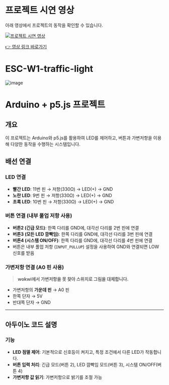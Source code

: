 # 프로젝트 시연 영상

아래 영상에서 프로젝트의 동작을 확인할 수 있습니다.

[![프로젝트 시연 영상](https://img.youtube.com/vi/VpENFWReUGU/0.jpg)](https://youtu.be/VpENFWReUGU)

[👉 영상 링크 바로가기](https://youtu.be/VpENFWReUGU)


# ESC-W1-traffic-light

![image](https://github.com/user-attachments/assets/59849f39-9fe2-4b11-8119-a3a66598954c)


# Arduino + p5.js 프로젝트

## 개요
이 프로젝트는 Arduino와 p5.js를 활용하여 LED를 제어하고, 버튼과 가변저항을 이용해 다양한 동작을 수행하는 시스템입니다.

## 배선 연결

### LED 연결
- **빨간 LED**: 11번 핀 → 저항(330Ω) → LED(+) → GND  
- **노란 LED**: 9번 핀 → 저항(330Ω) → LED(+) → GND  
- **초록 LED**: 10번 핀 → 저항(330Ω) → LED(+) → GND  

### 버튼 연결 (내부 풀업 저항 사용)
- **버튼2 (긴급 모드)**: 한쪽 다리를 GND에, 대각선 다리를 2번 핀에 연결  
- **버튼3 (모든 LED 깜빡임)**: 한쪽 다리를 GND에, 대각선 다리를 3번 핀에 연결  
- **버튼4 (시스템 ON/OFF)**: 한쪽 다리를 GND에, 대각선 다리를 4번 핀에 연결  
- 버튼은 내부 풀업 저항 (`INPUT_PULLUP`) 설정을 사용하여 GND와 연결되면 LOW 신호를 받음  

### 가변저항 연결 (A0 핀 사용)
> **wokwi에서 가변저항을 못 찾아 스위치로 그림을 대체합니다.**  
- 가변저항의 **가운데 핀** → A0 핀  
- 한쪽 단자 → 5V  
- 반대쪽 단자 → GND  

---

## 아두이노 코드 설명
### 기능
- **LED 점멸 제어**: 기본적으로 신호등이 켜지고, 특정 조건에서 다른 LED가 작동합니다.
- **버튼 입력 처리**: 긴급 모드(버튼 2), LED 깜빡임 모드(버튼 3), 시스템 ON/OFF(버튼 4)
- **가변저항 값 읽기**: 가변저항으로 밝기를 조절 가능






